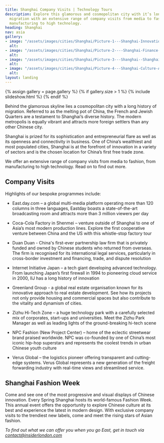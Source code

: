 ```yaml
---
title: Shanghai Company Visits | Technology Tours
description: Explore this glamorous and cosmopolitan city with it’s long history of
  migration with an extensive range of company visits from media to fashion, from
  manufacturing to high technology.
heading: Shanghai
nav: asia
gallery:
- image: "/assets/images/cities/Shanghai/Picture-1---Shanghai-Innovation-Tech-Factory-Student-Academic-Study-Trip.jpg"
  alt: 
- image: "/assets/images/cities/Shanghai/Picture-2----Shanghai-Finance-Centre-Student-Academic-Study-Trip.jpg"
  alt: 
- image: "/assets/images/cities/Shanghai/Picture-3---Shanghai--Shanghai-Innovation-Sustainability-Electric-Driverless-Car-Technology-Student-Academic-Study-Trip.jpg"
  alt: 
- image: "/assets/images/cities/Shanghai/Picture-4---Shanghai-Culture-Art-Technology-Innovation-Creative-Student-Corporate-Study-Trip.jpg"
  alt: 
layout: landing
---
```


{% assign gallery = page.gallery %}
{% if gallery.size > 1 %}
  {% include slideshow.html %}
{% endif %}

Behind the glamorous skyline lies a cosmopolitan city with a long history of migration. Referred to as the melting pot of China, the French and Jewish Quarters are a testament to Shanghai’s diverse history. The modern metropolis is equally vibrant and attracts more foreign settlers than any other Chinese city.

Shanghai is prized for its sophistication and entrepreneurial flare as well as its openness and connectivity in business. One of China’s wealthiest and most populated cities, Shanghai is at the forefront of innovation in a variety of sectors and is the chosen location for China’s first free trade zone.

We offer an extensive range of company visits from media to fashion, from manufacturing to high technology. Read on to find out more.

## Company Visits
Highlights of our bespoke programmes include:

* East.day.com – a global multi-media platform operating more than 120 columns in three languages, Eastday boasts a state-of-the-art broadcasting room and attracts more than 3 million viewers per day
* Coca-Cola Factory in Shenmei – venture outside of Shanghai to one of Asia’s most modern production lines. Explore the first cooperative venture between China and the US with this whistle-stop factory tour
* Duan Duan - China's first-ever partnership law firm that is privately funded and owned by Chinese students who returned from overseas. The firm is recognised for its international legal services, particularly in cross-border investment and financing, trade, and dispute resolution
* Internet Initiative Japan – a tech giant developing advanced technology. From launching Japan’s first firewall in 1994 to pioneering cloud service in 2000, IIJ has a long history of innovation
* Greenland Group - a global real estate organisation known for its innovative approach to real estate development. See how its projects not only provide housing and commercial spaces but also contribute to the vitality and dynamism of cities.

* Zizhu Hi-Tech Zone – a huge technology park with a carefully selected mix of corporates, start-ups and universities. Meet the Zizhu Park Manager as well as leading lights of the ground-breaking hi-tech scene
* NPC Fashion (New Project Center) – home of the eclectic streetwear brand praised worldwide. NPC was co-founded by one of China’s most iconic hip-hop superstars and represents the coolest trends in urban Chinese youth culture
* Verus Global – the logistics pioneer offering transparent and cutting-edge systems. Verus Global represents a new generation of the freight forwarding industry with real-time views and streamlined service.


## Shanghai Fashion Week
Come and see one of the most progressive and visual displays of Chinese innovation.  Every Spring Shanghai hosts its world-famous Fashion Week. This annual event offers the opportunity to explore Chinese culture at its best and experience the latest in modern design. With exclusive company visits to the trendiest new labels, come and meet the rising stars of Asian fashion.

*To find out what we can offer you when you go East, get in touch via [contact@insiderlondon.com](mailto:contact@insiderlondon.com)*
